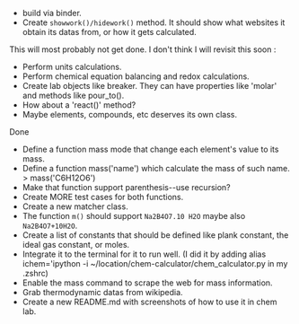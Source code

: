 - build via binder.
- Create `showwork()/hidework()` method. It should show what websites it obtain its datas from, or how it gets calculated.

This will most probably not get done. I don't think I will revisit this soon :

- Perform units calculations.
- Perform chemical equation balancing and redox calculations.
- Create lab objects like breaker. They can have properties like 'molar' and methods like pour_to().
- How about a 'react()' method?
- Maybe elements, compounds, etc deserves its own class.

Done

- Define a function mass mode that change each element's value to its mass.
- Define a function mass('name') which calculate the mass of such name. > mass('C6H12O6')
- Make that function support parenthesis--use recursion?
- Create MORE test cases for both functions.
- Create a new matcher class.
- The function `m()` should support `Na2B4O7.10 H2O` maybe also `Na2B4O7+10H2O`.
- Create a list of constants that should be defined like plank constant, the ideal gas constant, or moles.
- Integrate it to the terminal for it to run well. (I did it by adding alias ichem='ipython -i ~/location/chem-calculator/chem_calculator.py in my .zshrc)
- Enable the mass command to scrape the web for mass information.
- Grab thermodynamic datas from wikipedia.
- Create a new README.md with screenshots of how to use it in chem lab.
